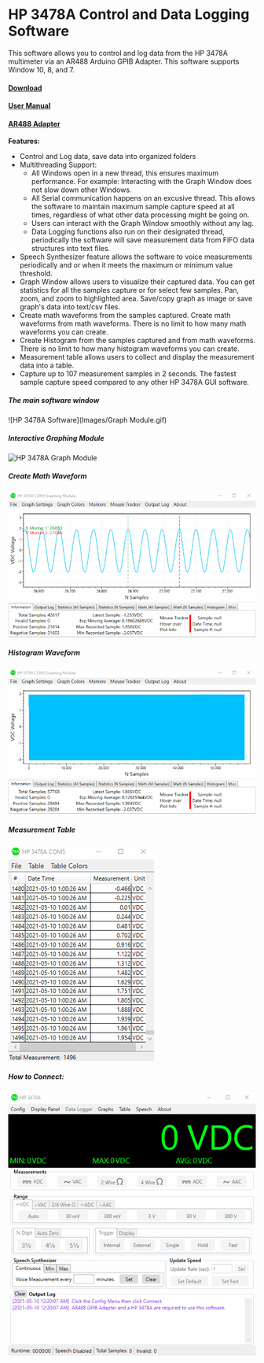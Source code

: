 # HP 3478A Control and Data Logging Software
 This software allows you to control and log data from the HP 3478A multimeter via an AR488 Arduino GPIB Adapter. This software supports Window 10, 8, and 7.

#### [Download](https://github.com/Niravk1997/DC-Power-Efficiency-Measurement-Software/releases)

#### [User Manual](https://github.com/Niravk1997/DC-Power-Efficiency-Measurement-Software/releases)

#### [AR488 Adapter](https://github.com/Twilight-Logic/AR488)

**Features:**

- Control and Log data, save data into organized folders
- Multithreading Support:
   - All Windows open in a new thread, this ensures maximum performance. For example: Interacting with the Graph Window does not slow down other Windows.
    - All Serial communication happens on an excusive thread. This allows the software to maintain maximum sample capture speed at all times, regardless of what other data processing might be going on.
    - Users can interact with the Graph Window smoothly without any lag.
    - Data Logging functions also run on their designated thread, periodically the software will save measurement data from FIFO data structures into text files.
- Speech Synthesizer feature allows the software to voice measurements periodically and or when it meets the maximum or minimum value threshold.
- Graph Window allows users to visualize their captured data. You can get statistics for all the samples capture or for select few samples. Pan, zoom, and zoom to highlighted area. Save/copy graph as image or save graph's data into text/csv files. 
- Create math waveforms from the samples captured. Create math waveforms from math waveforms. There is no limit to how many math waveforms you can create. 
- Create Histogram from the samples captured and from math waveforms. There is no limit to how many histogram waveforms you can create.
- Measurement table allows users to collect and display the measurement data into a table.
- Capture up to 107 measurement samples in 2 seconds. The fastest sample capture speed compared to any other HP 3478A GUI software.

##### The main software window
![HP 3478A Software](Images/Graph Module.gif)

##### Interactive Graphing Module
![HP 3478A Graph Module](https://raw.githubusercontent.com/Niravk1997/HP-3478A-Software/5b3caefe67485770ffe28f6b4d3eb256b44c01a6/Images/Graph%20Module.gif?token=AMREYPE2XHDT5J3LIZTDB4LATDUT4)

##### Create Math Waveform
![HP 3478A Math Wavform](https://github.com/Niravk1997/HP-3478A-Software/blob/main/Images/Math%20Waveform.gif)

##### Histogram Waveform
![HP 3478A Histogram](https://github.com/Niravk1997/HP-3478A-Software/blob/main/Images/Histogram.gif)

##### Measurement Table
![HP 3478A Table](https://github.com/Niravk1997/HP-3478A-Software/blob/main/Images/Table.gif)

##### How to Connect:
![HP 3478A Connect](https://github.com/Niravk1997/HP-3478A-Software/blob/main/Images/How%20to%20Connect.gif)